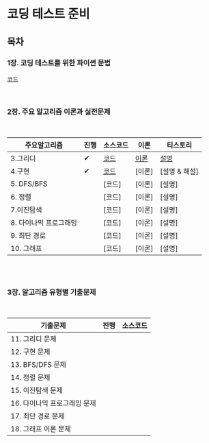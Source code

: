 # 코딩 테스트 준비

## 목차

### **1장. 코딩 테스트를 위한 파이썬 문법**

[코드](https://github.com/0meeee/for_coding_test/tree/main/ch1.%ED%8C%8C%EC%9D%B4%EC%8D%AC%EB%AC%B8%EB%B2%95)

</br>


### **2장. 주요 알고리즘 이론과 실전문제**

</br>

| 주요알고리즘     | 진행|  소스코드   |  이론    |  티스토리  |
| ---- | ---- | ---- | ---- | ---- |
|   3.그리디   | ✔  |  [코드](https://github.com/0meeee/for_coding_test/tree/main/ch2.%EC%A3%BC%EC%9A%94%EC%95%8C%EA%B3%A0%EB%A6%AC%EC%A6%98%EC%9D%B4%EB%A1%A0/03.%EA%B7%B8%EB%A6%AC%EB%94%94) |    [이론](https://github.com/0meeee/for_coding_test/blob/main/ch2.%EC%A3%BC%EC%9A%94%EC%95%8C%EA%B3%A0%EB%A6%AC%EC%A6%98%EC%9D%B4%EB%A1%A0/03.%EA%B7%B8%EB%A6%AC%EB%94%94/Readme.md)|    [설명](https://yeongvly.tistory.com/53)  |
|   4.구현   | ✔ |  [코드](https://github.com/0meeee/for_coding_test/tree/main/ch2.%EC%A3%BC%EC%9A%94%EC%95%8C%EA%B3%A0%EB%A6%AC%EC%A6%98%EC%9D%B4%EB%A1%A0/04.%EA%B5%AC%ED%98%84) |    [이론]|    [설명 & 해설]  |
|   5. DFS/BFS   |  |  [코드] |    [이론]|    [설명]  |
|   6. 정렬   |  |  [코드] |    [이론]|    [설명]  |
|   7.이진탐색   |  |  [코드] |    [이론]|    [설명]  |
|   8. 다이나믹 프로그래밍   |  |  [코드] |    [이론]|    [설명]  |
|   9. 최단 경로   |  |  [코드] |    [이론]|    [설명]  |
|   10. 그래프   |  |  [코드] |    [이론]|    [설명]  |
</br>
</br>

### **3장. 알고리즘 유형별 기출문제**

</br>

|  기출문제                     |  진행  | 소스코드 |
| ---------------------------- |  ---- |------- |
| 11. 그리디 문제               |   |     |
| 12. 구현 문제                 |   |  |
| 13. BFS/DFS 문제              |   |  |
| 14. 정렬 문제                 |   | |
| 15. 이진탐색 문제              |   |        |
| 16. 다이나믹 프로그래밍 문제     |   |        |
| 17. 최단 경로 문제             |   |        |
| 18. 그래프 이론 문제            |   |        |
